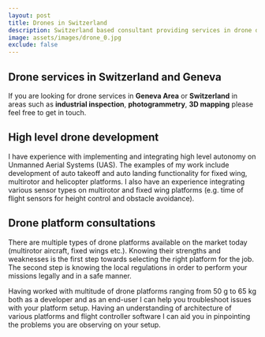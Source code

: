 ```yaml
---
layout: post
title: Drones in Switzerland
description: Switzerland based consultant providing services in drone development, troubleshooting and component integration on all platforms
image: assets/images/drone_0.jpg
exclude: false
---
```

## Drone services in Switzerland and Geneva

If you are looking for drone services in **Geneva Area** or **Switzerland** in areas such as **industrial inspection**, **photogrammetry**, **3D mapping** please feel free to get in touch.

## High level drone development

I have experience with implementing and integrating high level autonomy on Unmanned Aerial Systems (UAS). The examples of my work include development of auto takeoff and auto landing functionality for fixed wing, multirotor and helicopter platforms. I also have an experience integrating various sensor types on multirotor and fixed wing platforms (e.g. time of flight sensors for height control and obstacle avoidance). 

## Drone platform consultations

There are multiple types of drone platforms available on the market today (multirotor aircraft, fixed wings etc.). Knowing their strengths and weaknesses is the first step towards selecting the right platform for the job. The second step is knowing the local regulations in order to perform your missions legally and in a safe manner. 

Having worked with multitude of drone platforms ranging from 50 g to 65 kg both as a developer and as an end-user I can help you troubleshoot issues with your platform setup. Having an understanding of architecture of various platforms and flight controller software I can aid you in pinpointing the problems you are observing on your setup.

